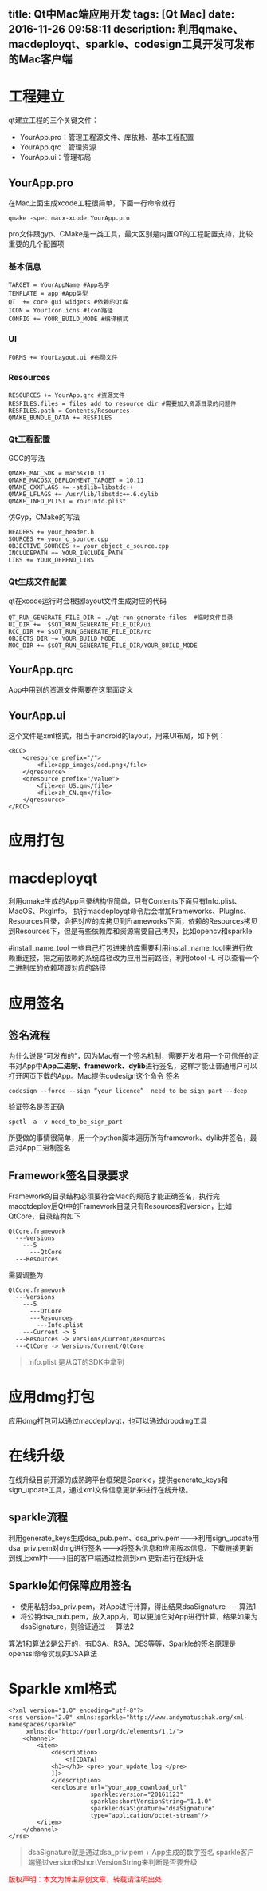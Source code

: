 title: Qt中Mac端应用开发
tags: [Qt Mac]
date: 2016-11-26 09:58:11
description: 利用qmake、macdeployqt、sparkle、codesign工具开发可发布的Mac客户端
---

# 工程建立

qt建立工程的三个关键文件：
- YourApp.pro：管理工程源文件、库依赖、基本工程配置
- YourApp.qrc：管理资源
- YourApp.ui：管理布局

## YourApp.pro
在Mac上面生成xcode工程很简单，下面一行命令就行
```
qmake -spec macx-xcode YourApp.pro
```
pro文件跟gyp、CMake是一类工具，最大区别是内置QT的工程配置支持，比较重要的几个配置项

### 基本信息
```
TARGET = YourAppName #App名字
TEMPLATE = app #App类型
QT  += core gui widgets #依赖的Qt库
ICON = YourIcon.icns #Icon路径
CONFIG += YOUR_BUILD_MODE #编译模式
```
### UI
```
FORMS += YourLayout.ui #布局文件
```
### Resources
```
RESOURCES += YourApp.qrc #资源文件
RESFILES.files = files_add_to_resource_dir #需要加入资源目录的问题件
RESFILES.path = Contents/Resources
QMAKE_BUNDLE_DATA += RESFILES
```

### Qt工程配置

GCC的写法
```
QMAKE_MAC_SDK = macosx10.11
QMAKE_MACOSX_DEPLOYMENT_TARGET = 10.11
QMAKE_CXXFLAGS += -stdlib=libstdc++
QMAKE_LFLAGS += /usr/lib/libstdc++.6.dylib
QMAKE_INFO_PLIST = YourInfo.plist
```
仿Gyp，CMake的写法
```
HEADERS += your_header.h
SOURCES += your_c_source.cpp
OBJECTIVE_SOURCES += your_object_c_source.cpp
INCLUDEPATH += YOUR_INCLUDE_PATH
LIBS += YOUR_DEPEND_LIBS
```
### Qt生成文件配置
qt在xcode运行时会根据layout文件生成对应的代码

```
QT_RUN_GENERATE_FILE_DIR = ./qt-run-generate-files  #临时文件目录
UI_DIR +=  $$QT_RUN_GENERATE_FILE_DIR/ui
RCC_DIR += $$QT_RUN_GENERATE_FILE_DIR/rc
OBJECTS_DIR += YOUR_BUILD_MODE
MOC_DIR += $$QT_RUN_GENERATE_FILE_DIR/YOUR_BUILD_MODE
```


## YourApp.qrc
App中用到的资源文件需要在这里面定义
## YourApp.ui
这个文件是xml格式，相当于android的layout，用来UI布局，如下例：
```
<RCC>
    <qresource prefix="/">
        <file>app_images/add.png</file>
    </qresource>
    <qresource prefix="/value">
        <file>en_US.qm</file>
        <file>zh_CN.qm</file>
    </qresource>
</RCC>
```

# 应用打包

# macdeployqt
利用qmake生成的App目录结构很简单，只有Contents下面只有Info.plist、MacOS、PkgInfo。
执行macdeployqt命令后会增加Frameworks、PlugIns、Resources目录，会把对应的库拷贝到Frameworks下面，依赖的Resources拷贝到Resources下，但是有些依赖库和资源需要自己拷贝，比如opencv和sparkle

#install_name_tool
一些自己打包进来的库需要利用install_name_tool来进行依赖重连接，把之前依赖的系统路径改为应用当前路径，利用otool -L 可以查看一个二进制库的依赖项跟对应的路径

# 应用签名

## 签名流程
为什么说是“可发布的”，因为Mac有一个签名机制，需要开发者用一个可信任的证书对App中**App二进制、framework、dylib**进行签名，这样才能让普通用户可以打开网页下载的App。Mac提供codesign这个命令
签名
```
codesign --force --sign “your_licence”  need_to_be_sign_part --deep
```
验证签名是否正确
```
spctl -a -v need_to_be_sign_part

```
所要做的事情很简单，用一个python脚本遍历所有framework、dylib并签名，最后对App二进制签名

## Framework签名目录要求
Framework的目录结构必须要符合Mac的规范才能正确签名，执行完macqtdeploy后Qt中的Framework目录只有Resources和Version，比如QtCore，目录结构如下
```
QtCore.framework
  ---Versions
    ---5
      ---QtCore
  ---Resources
```
需要调整为
```
QtCore.framework
  ---Versions
    ---5
      ---QtCore
      ---Resources
        ---Info.plist        
    ---Current -> 5
  ---Resources -> Versions/Current/Resources
  ---QtCore -> Versions/Current/QtCore
```
> Info.plist 是从QT的SDK中拿到

# 应用dmg打包
应用dmg打包可以通过macdeployqt，也可以通过dropdmg工具

# 在线升级
在线升级目前开源的成熟跨平台框架是Sparkle，提供generate_keys和sign_update工具，通过xml文件信息更新来进行在线升级。

## sparkle流程
利用generate_keys生成dsa_pub.pem、dsa_priv.pem--->利用sign_update用dsa_priv.pem对dmg进行签名--->将签名信息和应用版本信息、下载链接更新到线上xml中--->旧的客户端通过检测到xml更新进行在线升级

## Sparkle如何保障应用签名
- 使用私钥dsa_priv.pem，对App进行计算，得出结果dsaSignature --- 算法1
- 将公钥dsa_pub.pem，放入app内，可以更加它对App进行计算，结果如果为dsaSignature，则验证通过 -- 算法2

算法1和算法2是公开的，有DSA、RSA、DES等等，Sparkle的签名原理是openssl命令实现的DSA算法

# Sparkle xml格式

```
<?xml version="1.0" encoding="utf-8"?>
<rss version="2.0" xmlns:sparkle="http://www.andymatuschak.org/xml-namespaces/sparkle"
     xmlns:dc="http://purl.org/dc/elements/1.1/">
	<channel>
		<item>
			<description>
				<![CDATA[
            <h3></h3> <pre> your_update_log </pre>
            ]]>
			</description>
			<enclosure url="your_app_download_url"
			           sparkle:version="20161123"
			           sparkle:shortVersionString="1.1.0"
			           sparkle:dsaSignature="dsaSignature"
			           type="application/octet-stream"/>
		</item>
	</channel>
</rss>
```

> dsaSignature就是通过dsa_priv.pem + App生成的数字签名
> sparkle客户端通过version和shortVersionString来判断是否要升级

<font color="#FF0000">版权声明：本文为博主原创文章，转载请注明出处</font>
